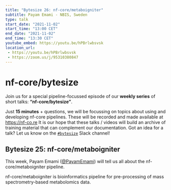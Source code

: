 ```yaml
---
title: "Bytesize 26: nf-core/metaboigniter"
subtitle: Payam Emami - NBIS, Sweden
type: talk
start_date: "2021-11-02"
start_time: "13:00 CET"
end_date: "2021-11-02"
end_time: "13:30 CET"
youtube_embed: https://youtu.be/hPBrlwbsvsk
location_url:
 - https://youtu.be/hPBrlwbsvsk
 - https://zoom.us/j/95310380847
---
```


# nf-core/bytesize

Join us for a special pipeline-focussed episode of our **weekly series** of short talks: **“nf-core/bytesize”**.

Just **15 minutes** + questions, we will be focussing on topics about using and developing nf-core pipelines.
These will be recorded and made available at <https://nf-co.re>
It is our hope that these talks / videos will build an archive of training material that can complement our documentation. Got an idea for a talk? Let us know on the [`#bytesize`](https://nfcore.slack.com/channels/bytesize) Slack channel!

## Bytesize 25: nf-core/metaboigniter

This week, Payam Emami ([@PayamEmami](https://github.com/PayamEmami/)) will tell us all about the nf-core/metaboigniter pipeline.

nf-core/metaboigniter is bioinformatics pipeline for pre-processing of mass spectrometry-based metabolomics data.
